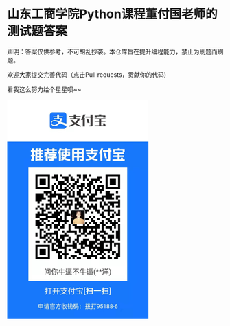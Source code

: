 # 山东工商学院Python课程董付国老师的测试题答案

声明：答案仅供参考，不可胡乱抄袭。本仓库旨在提升编程能力，禁止为刷题而刷题。

欢迎大家提交完善代码（点击Pull requests，贡献你的代码)

看我这么努力给个星星呗~~

<img src="imgs/dashang.jpg" style="zoom: 50%;" />
